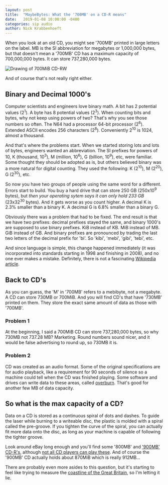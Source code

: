 ```yaml
---
layout: post
title:  "MaybeBytes: What the '700MB' on a CD-R means"
date:   2019-01-08 10:00:00 -0400
categories: sip audio
author: Nick Krabbenhoeft
---
```


When you look at an old CD, you might see '700MB' printed in large letters on the label. MB is the SI abbreviation for megabytes or 1,000,000 bytes, but that doesn't mean a '700MB' CD has a maximum capacity of 700,000,000 bytes. It can store 737,280,000 bytes.

![Drawing of 700MiB CD-RW]({{site.baseurl}}/assets/img/cd.png)

And of course that's not really right either.

## Binary and Decimal 1000's
Computer scientists and engineers love binary math. A bit has 2 potential values (2<sup>1</sup>). A byte has 8 potential values (2<sup>3</sup>). When counting bits and bytes, why not keep using powers of two? That's why you see those numbers so often. The N64 had a processor 64-bit processor (2<sup>6</sup>). Extended ASCII encodes 256 characters (2<sup>8</sup>). Conveniently 2<sup>10</sup> is 1024, almost a thousand. 

And that's where the problems start. When we started storing lots and lots of bytes, engineers wanted an abbreviation. The SI prefixes for powers of 10, K (thousand, 10<sup>3</sup>), M (million, 10<sup>6</sup>), G (billion, 10<sup>9</sup>), etc, were familiar. Some thought they should be adopted as is, but others believed binary was a more natural for digital counting. They used the following: K (2<sup>10</sup>), M (2<sup>20</sup>), G (2<sup>30</sup>), etc.

So now you have two groups of people using the same word for a different. Errors start to build. You buy a hard drive that can store 250 GB (250x10<sup>9</sup> bytes), but *then your operating sytem says it can only hold 233 GB* (23x32<sup>30</sup> bytes). And it gets worse as you count higher. A decimal K is 2.3% smaller than a binary K. A decimal G is 6.8% smaller than a binary G.

Obviously there was a problem that had to be fixed. The end result is that we have two prefixes: decimal prefixes stayed the same, and binary 1000's are supposed to use binary prefixes. KiB instead of KB. MiB instead of MB. GiB instead of GB. And binary prefixes are pronounced by trading the last two letters of the decimal prefix for 'bi'. So 'kibi', 'mebi', 'gibi', 'tebi', etc.

And since language is simple, this change happened immediately (it was incorporated into standards starting in 1998 and finishing in 2008), and no one ever makes a mistake. Definitely, there is not a fascinating [Wikipedia article](https://en.wikipedia.org/wiki/Binary_prefix).

## Back to CD's
As you can guess, the 'M' in '700MB' refers to a mebibyte, not a megabyte. A CD can store 730MB or 700MiB. And you will find CD's that have '730MB' printed on them. They store the exact same amount of data as those with '700MB'.

### Problem 1
At the beginning, I said a 700MiB CD can store 737,280,000 bytes, so why 730MB not 737.28 MB? Marketing. Round numbers sound nicer, and it would be false advertising to round up, so 730MB it is.

### Problem 2
CD was created as an audio format. Some of the original specifications are for audio playback, like a requirement for 90 seconds of silence so a machine could tell when the CD was finished playing. Some software and drives can write data to these areas, called [overburn](https://www.cdrfaq.org/faq03.html#S3-8-3). That's good for another few MB of data capacity.

## So what is the max capacity of a CD?
Data on a CD is stored as a continuous spiral of dots and dashes. To guide the laser while burning to a writeable disc, the plastic is molded with a spiral called the pre-groove. If you tighten the curve of the spiral, you can actually fit more data onto the disc, as long as your machine is capable of following the tighter groove.

Look around eBay long enough and you'll find some '800MB' and ['900MB' CD-R's](https://www.ebay.com/itm/25-MediaRange-Branded-Blank-CD-R-discs-48x-100-min-900MB-100-minutes-CD-R-MR222-/320993466527), although [not all CD players can play these](https://www.cdrfaq.org/faq03.html#S3-8-2). And of course the '900MB' CD actually holds about 870MiB which is really 912MB...

There are probably even more asides to this question, but it's starting to feel like trying to measure the [coastline of the Great Britain](https://en.wikipedia.org/wiki/Coastline_paradox), so I'm letting it lie.

